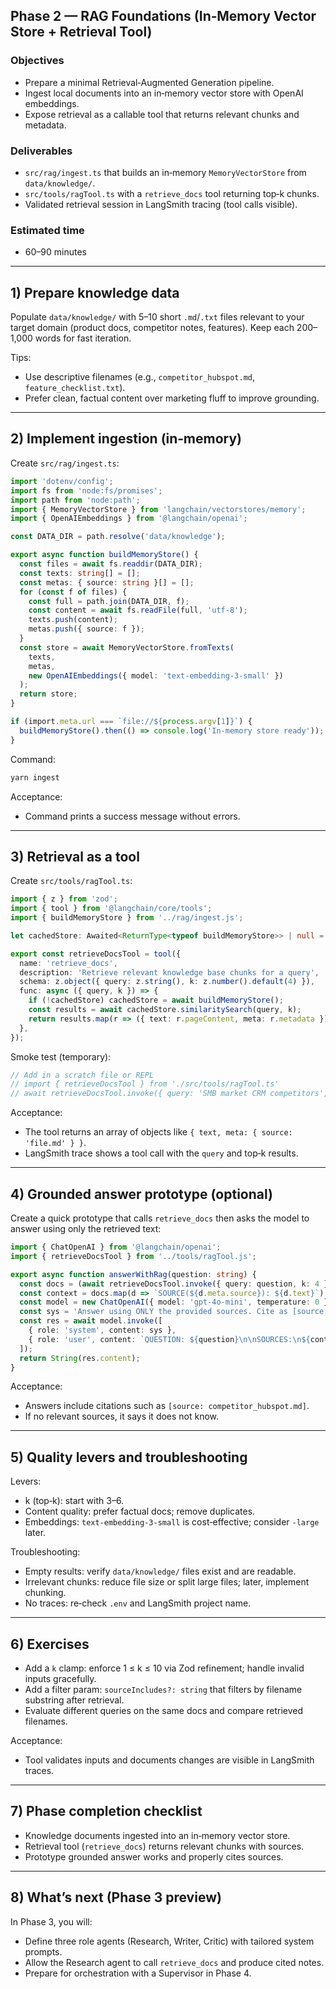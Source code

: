 ## Phase 2 — RAG Foundations (In‑Memory Vector Store + Retrieval Tool)

### Objectives

- Prepare a minimal Retrieval‑Augmented Generation pipeline.
- Ingest local documents into an in‑memory vector store with OpenAI embeddings.
- Expose retrieval as a callable tool that returns relevant chunks and metadata.

### Deliverables

- `src/rag/ingest.ts` that builds an in‑memory `MemoryVectorStore` from `data/knowledge/`.
- `src/tools/ragTool.ts` with a `retrieve_docs` tool returning top‑k chunks.
- Validated retrieval session in LangSmith tracing (tool calls visible).

### Estimated time

- 60–90 minutes

---

## 1) Prepare knowledge data

Populate `data/knowledge/` with 5–10 short `.md`/`.txt` files relevant to your target domain (product docs, competitor
notes, features). Keep each 200–1,000 words for fast iteration.

Tips:

- Use descriptive filenames (e.g., `competitor_hubspot.md`, `feature_checklist.txt`).
- Prefer clean, factual content over marketing fluff to improve grounding.

---

## 2) Implement ingestion (in‑memory)

Create `src/rag/ingest.ts`:

```ts
import 'dotenv/config';
import fs from 'node:fs/promises';
import path from 'node:path';
import { MemoryVectorStore } from 'langchain/vectorstores/memory';
import { OpenAIEmbeddings } from '@langchain/openai';

const DATA_DIR = path.resolve('data/knowledge');

export async function buildMemoryStore() {
  const files = await fs.readdir(DATA_DIR);
  const texts: string[] = [];
  const metas: { source: string }[] = [];
  for (const f of files) {
    const full = path.join(DATA_DIR, f);
    const content = await fs.readFile(full, 'utf-8');
    texts.push(content);
    metas.push({ source: f });
  }
  const store = await MemoryVectorStore.fromTexts(
    texts,
    metas,
    new OpenAIEmbeddings({ model: 'text-embedding-3-small' })
  );
  return store;
}

if (import.meta.url === `file://${process.argv[1]}`) {
  buildMemoryStore().then(() => console.log('In-memory store ready'));
}
```

Command:

```bash
yarn ingest
```

Acceptance:

- Command prints a success message without errors.

---

## 3) Retrieval as a tool

Create `src/tools/ragTool.ts`:

```ts
import { z } from 'zod';
import { tool } from '@langchain/core/tools';
import { buildMemoryStore } from '../rag/ingest.js';

let cachedStore: Awaited<ReturnType<typeof buildMemoryStore>> | null = null;

export const retrieveDocsTool = tool({
  name: 'retrieve_docs',
  description: 'Retrieve relevant knowledge base chunks for a query',
  schema: z.object({ query: z.string(), k: z.number().default(4) }),
  func: async ({ query, k }) => {
    if (!cachedStore) cachedStore = await buildMemoryStore();
    const results = await cachedStore.similaritySearch(query, k);
    return results.map(r => ({ text: r.pageContent, meta: r.metadata }));
  },
});
```

Smoke test (temporary):

```ts
// Add in a scratch file or REPL
// import { retrieveDocsTool } from './src/tools/ragTool.ts'
// await retrieveDocsTool.invoke({ query: 'SMB market CRM competitors', k: 3 })
```

Acceptance:

- The tool returns an array of objects like `{ text, meta: { source: 'file.md' } }`.
- LangSmith trace shows a tool call with the `query` and top‑k results.

---

## 4) Grounded answer prototype (optional)

Create a quick prototype that calls `retrieve_docs` then asks the model to answer using only the retrieved text:

```ts
import { ChatOpenAI } from '@langchain/openai';
import { retrieveDocsTool } from '../tools/ragTool.js';

export async function answerWithRag(question: string) {
  const docs = (await retrieveDocsTool.invoke({ query: question, k: 4 })) as any[];
  const context = docs.map(d => `SOURCE(${d.meta.source}): ${d.text}`).join('\n\n');
  const model = new ChatOpenAI({ model: 'gpt-4o-mini', temperature: 0 });
  const sys = 'Answer using ONLY the provided sources. Cite as [source: FILENAME]. If missing, say you do not know.';
  const res = await model.invoke([
    { role: 'system', content: sys },
    { role: 'user', content: `QUESTION: ${question}\n\nSOURCES:\n${context}` },
  ]);
  return String(res.content);
}
```

Acceptance:

- Answers include citations such as `[source: competitor_hubspot.md]`.
- If no relevant sources, it says it does not know.

---

## 5) Quality levers and troubleshooting

Levers:

- k (top‑k): start with 3–6.
- Content quality: prefer factual docs; remove duplicates.
- Embeddings: `text-embedding-3-small` is cost‑effective; consider `-large` later.

Troubleshooting:

- Empty results: verify `data/knowledge/` files exist and are readable.
- Irrelevant chunks: reduce file size or split large files; later, implement chunking.
- No traces: re‑check `.env` and LangSmith project name.

---

## 6) Exercises

- Add a `k` clamp: enforce 1 ≤ k ≤ 10 via Zod refinement; handle invalid inputs gracefully.
- Add a filter param: `sourceIncludes?: string` that filters by filename substring after retrieval.
- Evaluate different queries on the same docs and compare retrieved filenames.

Acceptance:

- Tool validates inputs and documents changes are visible in LangSmith traces.

---

## 7) Phase completion checklist

- Knowledge documents ingested into an in‑memory vector store.
- Retrieval tool (`retrieve_docs`) returns relevant chunks with sources.
- Prototype grounded answer works and properly cites sources.

---

## 8) What’s next (Phase 3 preview)

In Phase 3, you will:

- Define three role agents (Research, Writer, Critic) with tailored system prompts.
- Allow the Research agent to call `retrieve_docs` and produce cited notes.
- Prepare for orchestration with a Supervisor in Phase 4.
